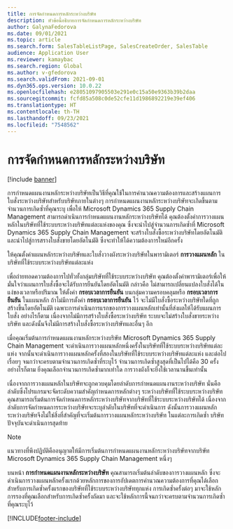 ```yaml
---
title: การจัดกำหนดการหลักระหว่างบริษัท
description: หัวข้อนี้อธิบายการจัดกำหนดการหลักระหว่างบริษัท
author: GalynaFedorova
ms.date: 09/01/2021
ms.topic: article
ms.search.form: SalesTableListPage, SalesCreateOrder, SalesTable
audience: Application User
ms.reviewer: kamaybac
ms.search.region: Global
ms.author: v-gfedorova
ms.search.validFrom: 2021-09-01
ms.dyn365.ops.version: 10.0.22
ms.openlocfilehash: e28051097905503e291e0c15a50e9363b39b2daa
ms.sourcegitcommit: fcfd85a508c0de52cfe11d1986892219e39ef406
ms.translationtype: HT
ms.contentlocale: th-TH
ms.lasthandoff: 09/23/2021
ms.locfileid: "7548562"
---
```

# <a name="intercompany-master-scheduling"></a>การจัดกำหนดการหลักระหว่างบริษัท

[!include [banner](../../includes/banner.md)]

การกำหนดแผนงานหลักระหว่างบริษัทเป็นวิธีที่คุณใช้ในการคำนวณความต้องการและสร้างแผนการใบสั่งระหว่างบริษัทสำหรับบริษัทภายในต่างๆ  การกำหนดแผนงานหลักระหว่างบริษัทจะเกิดขึ้นตามจำนวนการเกิดซ้ำที่คุณระบุ  เพื่อให้ Microsoft Dynamics 365 Supply Chain Management สามารถดำเนินการกำหนดแผนงานหลักระหว่างบริษัทได้ คุณต้องตั้งค่าการวางแผนหลักในบริษัทที่ใช้ระบบระหว่างบริษัทแต่ละแห่งของคุณ ซึ่งจะนำไปสู่จำนวนการเกิดซ้ำที่ Microsoft Dynamics 365 Supply Chain Management จะสร้างใบสั่งซื้อระหว่างบริษัทโดยอัตโนมัติ และนำไปสู่การสรางใบสั่งขายโดยอัตโนมัติ ซึ่งจะทำให้ได้ความต้องการใหม่อีกครั้ง

ให้คุณตั้งค่าแผนหลักระหว่างบริษัทและใบสั่งวางผังระหว่างบริษัทในพารามิเตอร์ **การวางแผนหลัก** ในบริษัทที่ใช้ระบบระหว่างบริษัทแต่ละแห่ง

เพื่อถ่ายทอดความต้องการไปทั่วทั้งกลุ่มบริษัทที่ใช้ระบบระหว่างบริษัท คุณต้องตั้งค่าพารามิเตอร์เพื่อให้มั่นใจว่าแผนการใบสั่งซื้อจะได้รับการยืนยันโดยอัตโนมัติ กล่าวคือ ไม่สามารถเปลี่ยนแปลงใบสั่งได้ในแง่ของเวลาหรือปริมาณ ให้ตั้งค่า **กรอบเวลาการยืนยัน** บนกลุ่มความครอบคลุมหรือ **กรอบเวลาการยืนยัน** ในแผนหลัก ถ้าไม่มีการตั้งค่า **กรอบเวลาการยืนยัน** ไว้ จะไม่มีใบสั่งซื้อระหว่างบริษัทใดที่ถูกสร้างขึ้นโดยอัตโนมัติ เฉพาะการดําเนินการแรกของการวางแผนหลักเท่านั้นที่ส่งผลให้ได้รับแผนการใบสั่ง อย่างไรก็ตาม เนื่องจากไม่มีการสร้างใบสั่งซื้อระหว่างบริษัท ระบบจะไม่สร้างใบสั่งขายระหว่างบริษัท และดังนั้นจึงไม่มีการสร้างใบสั่งซื้อระหว่างบริษัทและอื่นๆ อีก

เมื่อคุณเริ่มต้นการกำหนดแผนงานหลักระหว่างบริษัท Microsoft Dynamics 365 Supply Chain Management จะดำเนินการวางแผนหลักหนึ่งครั้งในบริษัทที่ใช้ระบบระหว่างบริษัทแต่ละแห่ง จากนั้นจะดำเนินการวางแผนหลักครั้งที่สองในบริษัทที่ใช้ระบบระหว่างบริษัทแต่ละแห่ง และต่อไปเรื่อยๆ จนกว่าจะครบตามจำนวนการเกิดซ้ำที่ระบุไว้ จำนวนการเกิดซ้ำสูงสุดที่เป็นไปได้คือ 30 ครั้ง อย่างไรก็ตาม ยิ่งคุณเลือกจำนวนการเกิดซ้ำมากเท่าใด การวางผังก็จะยิ่งใช้เวลานานขึ้นเท่านั้น

เนื่องจากการวางแผนหลักในบริษัทจะถูกควบคุมโดยลำดับการกำหนดแผนงานระหว่างบริษัท นั่นคือลำดับซึ่งโปรแกรมจะจัดระดับความสำคัญกำหนดการหลักต่างๆ ระหว่างบริษัทที่ใช้ระบบระหว่างบริษัท คุณสามารถเริ่มต้นการจัดกำหนดการหลักระหว่างบริษัทจากบริษัทที่ใช้ระบบระหว่างบริษัทได้ เนื่องจากลำดับการจัดกำหนดการระหว่างบริษัทจะระบุลำดับในบริษัทที่จะดำเนินการ ดังนั้นการวางแผนหลักระหว่างบริษัทจึงไม่ใช่สิ่งที่สําคัญที่จะเริ่มต้นการวางแผนหลักระหว่างบริษัท ในแต่ละการเกิดซ้ำ บริษัทปัจจุบันจะดำเนินการสุดท้าย

> [!NOTE]
> แนวทางที่พึงปฏิบัติคืออนุญาตให้มีการเริ่มต้นการกำหนดแผนงานหลักระหว่างบริษัทจากบริษัท Microsoft Dynamics 365 Supply Chain Management หนึ่งๆ

บนหน้า **การกำหนดแผนงานหลักระหว่างบริษัท** คุณสามารถเริ่มต้นลำดับของการวางแผนหลัก ซึ่งจะดำเนินการวางแผนหลักครั้งแรกด้วยหลักการของการอัปเดตการคำนวณความต้องการที่คุณได้เลือกสำหรับการเกิดซ้ำครั้งแรกของบริษัทที่ใช้ระบบระหว่างบริษัททุกแห่ง การเกิดซ้ำครั้งต่อๆ มาจะใช้หลักการรองที่คุณเลือกสำหรับการเกิดซ้ำครั้งถัดมา และจะใช้หลักการนี้จนกว่าจะครบตามจำนวนการเกิดซ้ำที่คุณระบุไว้

[!INCLUDE[footer-include](../../includes/footer-banner.md)]
